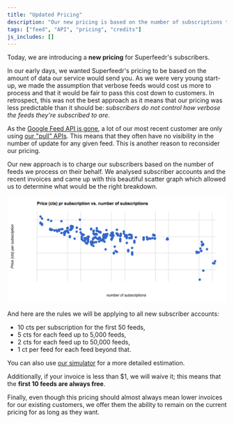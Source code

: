 ```yaml
---
title: "Updated Pricing"
description: "Our new pricing is based on the number of subscriptions that Superfeedr is handling for you. The first 10 feeds are always free."
tags: ["feed", "API", "pricing", "credits"]
js_includes: []
---
```


Today, we are introducing a **new pricing** for Superfeedr's subscribers.

In our early days, we wanted Superfeedr's pricing to be based on the amount of data our service would send you. As we were very young start-up, we made the assumption that verbose feeds would cost us more to process and that it would be fair to pass this cost down to customers. In retrospect, this was not the best approach as it means that our pricing was less predictable than it should be: _subscribers do not control how verbose the feeds they're subscribed to are_.

As the [Google Feed API is gone](/google-feed-api-gone/), a lot of our most recent customer are only using [our "pull" APIs](/ways-to-use-superfeedr/). This means that they often have no visibility in the number of update for any given feed. This is another reason to reconsider our pricing.

Our new approach is to charge our subscribers based on the number of feeds we process on their behalf. We analysed subscriber accounts and the recent invoices and came up with this beautiful scatter graph which allowed us to determine what would be the right breakdown.

<img src="/images/price-per-subscription.png" style="">

And here are the rules we will be applying to all new subscriber accounts:

* 10 cts per subscription for the first 50 feeds,
* 5 cts for each feed up to 5,000 feeds,
* 2 cts for each feed up to 50,000 feeds,
* 1 ct per feed for each feed beyond that.

You can also use [our simulator](https://superfeedr.com/subscriber#pricing) for a more detailed estimation.

Additionally, if your invoice is less than $1, we will waive it; this means that the **first 10 feeds are always free**.

Finally, even though this pricing should almost always mean lower invoices for our existing customers, we offer them the ability to remain on the current pricing for as long as they want.


